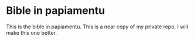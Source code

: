 Bible in papiamentu
===================
This is the bible in papiamentu. This is a near copy of my private repo, I will make this one better.